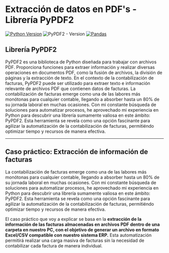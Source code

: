# Extracción de datos en PDF's - Librería PyPDF2
[![Python Version](https://img.shields.io/badge/python-3.8-blue)](https://www.python.org/downloads/release/python-380/)
![PyPDF2 - Version](https://img.shields.io/pypi/v/pypdf2)
[![Pandas](https://img.shields.io/badge/pandas-1.2.0+-yellow)](https://pandas.pydata.org/)

## Librería PyPDF2
PyPDF2 es una biblioteca de Python diseñada para trabajar con archivos PDF. Proporciona funciones para extraer información y realizar diversas operaciones en documentos PDF, como la fusión de archivos, la división de páginas y la extracción de texto.
En el contexto de la contabilización de facturas, PyPDF2 puede ser utilizado para extraer texto e información relevante de archivos PDF que contienen datos de facturas.
La contabilización de facturas emerge como una de las labores más monótonas para cualquier contable, llegando a absorber hasta un 80% de su jornada laboral en muchas ocasiones.
Con mi constante búsqueda de soluciones para automatizar procesos, he aprovechado mi experiencia en Python para descubrir una librería sumamente valiosa en este ámbito: PyPDF2. Esta herramienta se revela como una opción fascinante para agilizar la automatización de la contabilización de facturas, permitiéndo optimizar tiempo y recursos de manera efectiva.

---

## Caso práctico: Extracción de información de facturas
La contabilización de facturas emerge como una de las labores más monótonas para cualquier contable, llegando a absorber hasta un 80% de su jornada laboral en muchas ocasiones.
Con mi constante búsqueda de soluciones para automatizar procesos, he aprovechado mi experiencia en Python para descubrir una librería sumamente valiosa en este ámbito: PyPDF2. Esta herramienta se revela como una opción fascinante para agilizar la automatización de la contabilización de facturas, permitiéndo optimizar tiempo y recursos de manera efectiva.

El caso práctico que voy a explicar se basa en la **extracción de la información de las facturas almacenadas en archivos PDF dentro de una carpeta en nuestro PC, con el objetivo de generar un archivo en formato Excel/CSV compatible con nuestro sistema ERP.**
Esta automatización permitirá realizar una carga masiva de facturas sin la necesidad de contabilizar cada factura de manera individual.
